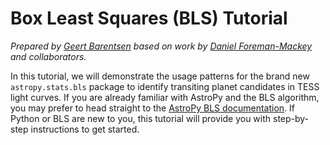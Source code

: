 # Box Least Squares (BLS) Tutorial

*Prepared by [Geert Barentsen](https://twitter.com/GeertHub) based on work by [Daniel Foreman-Mackey](https://twitter.com/exoplaneteer) and collaborators.*

In this tutorial, we will demonstrate the usage patterns for the brand new `astropy.stats.bls` package to identify transiting planet candidates in TESS light curves. If you are already familiar with AstroPy and the BLS algorithm, you may prefer to head straight to the [AstroPy BLS documentation](http://docs.astropy.org/en/latest/stats/bls.html). If Python or BLS are new to you, this tutorial will provide you with step-by-step instructions to get started.

